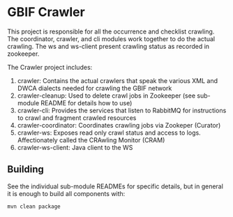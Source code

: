 # GBIF Crawler

This project is responsible for all the occurrence and checklist crawling. The coordinator, crawler, and cli modules work together to do the actual crawling. The ws and ws-client present crawling status as recorded in zookeeper.

The Crawler project includes:
  1. crawler: Contains the actual crawlers that speak the various XML and DWCA dialects needed for crawling the GBIF network
  2. crawler-cleanup: Used to delete crawl jobs in Zookeeper (see sub-module README for details how to use)
  3. crawler-cli: Provides the services that listen to RabbitMQ for instructions to crawl and fragment crawled resources
  4. crawler-coordinator: Coordinates crawling jobs via Zookeper (Curator)
  5. crawler-ws: Exposes read only crawl status and access to logs. Affectionately called the CRAwling Monitor (CRAM)
  6. crawler-ws-client: Java client to the WS

## Building
See the individual sub-module READMEs for specific details, but in general it is enough to build all components with:

````shell
mvn clean package
````
